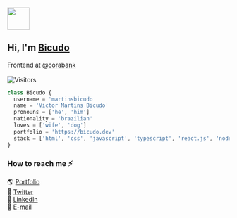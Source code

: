 ### <img src="https://github.com/martinsbicudo/bicudo.dev/blob/master/public/logo.png" width="50" />
## Hi, I'm <a href="https://bicudo.dev/about">Bicudo</a>
Frontend at [@corabank](https://cora.com.br/)
<br />
<br />
![Visitors](https://visitor-badge.laobi.icu/badge?page_id=martinsbicudo.martinsbicudo)

```typescript
class Bicudo {
  username = 'martinsbicudo
  name = 'Victor Martins Bicudo'
  pronouns = ['he', 'him']
  nationality = 'brazilian'
  loves = ['wife', 'dog']
  portfolio = 'https://bicudo.dev'
  stack = ['html', 'css', 'javascript', 'typescript', 'react.js', 'node.js']
}
```

### How to reach me :zap:

:earth_americas: [Portfolio](https://bicudo.dev) <br>
:baby_chick: [Twitter](https://twitter.com/martinsbicudo) <br>
:briefcase: [LinkedIn](https://www.linkedin.com/in/martinsbicudo) <br>
:email: [E-mail](mailto:victor_bicudo@outlook.com)
